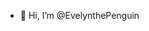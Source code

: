 - 👋 Hi, I’m @EvelynthePenguin

<!---
EvelynthePenguin/EvelynthePenguin is a ✨ special ✨ repository because its `README.md` (this file) appears on your GitHub profile.
You can click the Preview link to take a look at your changes.
--->
